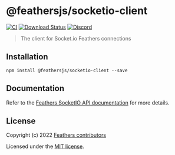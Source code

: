 # @feathersjs/socketio-client

[![CI](https://github.com/feathersjs/feathers/workflows/CI/badge.svg)](https://github.com/feathersjs/feathers/actions?query=workflow%3ACI)
[![Download Status](https://img.shields.io/npm/dm/@feathersjs/socketio-client.svg?style=flat-square)](https://www.npmjs.com/package/@feathersjs/socketio-client)
[![Discord](https://badgen.net/badge/icon/discord?icon=discord&label)](https://discord.gg/qa8kez8QBx)

> The client for Socket.io Feathers connections

## Installation

```
npm install @feathersjs/socketio-client --save
```

## Documentation

Refer to the [Feathers SocketIO API documentation](https://docs.feathersjs.com/api/client/socketio.html) for more details.

## License

Copyright (c) 2022 [Feathers contributors](https://github.com/feathersjs/feathers/graphs/contributors)

Licensed under the [MIT license](LICENSE).
